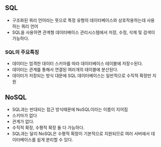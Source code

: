 ## SQL
- 구조화된 쿼리 언어라는 뜻으로 특정 유형의 데이터베이스와 상호작용하는데 사용하는 쿼리 언어
- SQL을 사용하면 관계형 데이터베이스 관리시스템에서 저장, 수정, 삭제 및 검색이 가능하다.

### SQL의 주요특징
- 데이터는 엄격한 데이터 스키마를 따라 데이터베이스 테이블에 저장ㅇ된다.
- 데이터는 관계를 통해서 연결된 여러개의 테이블에 분산된다.
- 데이터가 저장되는 방식 대문에 SQL 데이터베이스는 일반적으로 수직적 확장만 지원

## NoSQL
- SQL과는 반대되는 접근 방식때문에 NoSQL이라는 이름이 지어짐
- 스키마가 없다
- 관계가 없다.
- 수직적 확장, 수평적 확장 둘 다 가능하다.
- SQL과는 달리 NoSQL은 수평적 확장이 기본적으로 지원되므로 여러 서버에서 데이터베이스를 쉽게 분리할 수 있다.
